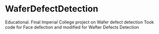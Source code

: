 # WaferDefectDetection
Educational. Final Imperial College project on Wafer defect detection
Took code for Face defection and modified for Wafter Defects Detection
